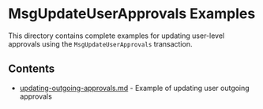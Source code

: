 # MsgUpdateUserApprovals Examples

This directory contains complete examples for updating user-level approvals using the `MsgUpdateUserApprovals` transaction.

## Contents

-   [updating-outgoing-approvals.md](updating-outgoing-approvals.md) - Example of updating user outgoing approvals
